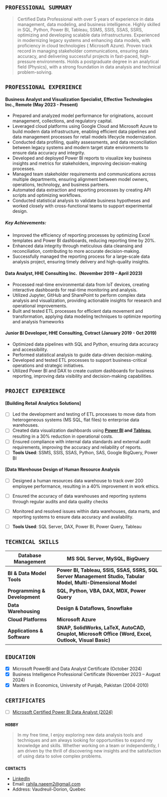 ## `PROFESSIONAL SUMMARY`
> Certified Data Professional with over 5 years of experience in data management, data modeling, and business intelligence. Highly skilled in SQL, Python, Power BI, Tableau, SSMS, SSIS, SSAS, SSRS, optimizing and developing scalable data infrastructures. Experienced in modernizing legacy systems and enhancing data models, with proficiency in cloud technologies ( Microsoft Azure). Proven track record in managing stakeholder communications, ensuring data accuracy, and delivering successful projects in fast-paced, high-pressure environments. Holds a postgraduate degree in an analytical field (Physics), with a strong foundation in data analysis and technical problem-solving.

## `PROFESSIONAL EXPERIENCE`
 #### Business Analyst and Visualization Specialist, Effective Technologies Inc., Remote (May 2023 - Present)
- Prepared and analyzed model performance for originations, account management, collections, and regulatory capital.
-	Leveraged cloud platforms using Google Cloud and Microsoft Azure to build modern data infrastructure, enabling efficient data pipelines and data management processes for retail models lifecycle modernization.
-	Conducted data profiling, quality assessments, and data reconciliation between legacy systems and modern target state environments to ensure data accuracy and integrity.
-	Developed and deployed Power BI reports to visualize key business insights and metrics for stakeholders, improving decision-making processes.
-	Managed team stakeholder requirements and communications across multiple departments, ensuring alignment between model owners, operations, technology, and business partners.
- Automated data extraction and reporting processes by creating API scripts and optimizing workflows.
-	Conducted statistical analysis to validate business hypotheses and worked closely with cross-functional teams to support experimental design.

##### Key Achievements:
- Improved the efficiency of reporting processes by optimizing Excel templates and Power BI dashboards, reducing reporting time by 20%.
- Enhanced data integrity through meticulous data cleansing and reconciliation, contributing to more accurate decision-making.
- Successfully managed the reporting process for a large-scale data analysis project, ensuring timely delivery and high-quality insights.

#### Data Analyst, HHE Consulting Inc.  (November 2019 – April 2023)
-	Processed real-time environmental data from IoT devices, creating interactive dashboards for real-time monitoring and analysis.
-	Utilized Jupyter, GitHub and SharePoint to perform complex data analysis and visualization, providing actionable insights for research and operational improvements.
-	Built and tested ETL processes for efficient data movement and transformation, applying data modeling techniques to optimize reporting and analysis frameworks

#### Junior BI Developer, HHE Consulting, Cotract   (January 2019 - Oct 2019)
- Optimized data pipelines with SQL and Python, ensuring data accuracy and accessibility.
- Performed statistical analysis to guide data-driven decision-making.
- Developed and tested ETL processes to support business-critical operations and strategic initiatives.
- Utilized Power BI and DAX to create custom dashboards for business reporting, improving data visibility and decision-making capabilities.


## `PROJECT EXPERIENCE`
#### [Building Retail Analytics Solutions]
- [ ]	Led the development and testing of ETL processes to move data from heterogeneous systems (MS SQL, flat files) to enterprise data warehouses.
- [ ]	Created data visualization dashboards using <b>[Power BI](https://github.com/rnkouser/PowerBI-Projects) and [Tableau](https://public.tableau.com/app/profile/rahila.naeem.kouser/vizzes)</b>, resulting in a 30% reduction in operational costs.
- [ ]	Ensured compliance with internal data standards and external audit requirements, improving the accuracy and reliability of reports.
- [ ] **Tools Used**: SSMS, SSIS, SSAS, Python, SAS, Google BigQuery, Power BI

#### [Data Warehouse Design of Human Resource Analysis
- [ ]	Designed a human resources data warehouse to track over 200 employee performance, resulting in a 40% improvement in work ethics.
- [ ]	Ensured the accuracy of data warehouses and reporting systems through regular audits and data quality checks
- [ ] Monitored and resolved issues within data warehouses, data marts, and reporting systems to ensure data accuracy and availability.
- [ ] **Tools Used**: SQL Server, DAX, Power BI, Power Query, Tableau



## `TECHNICAL SKILLS`

 |Database Management| MS SQL Server, MySQL, BigQuery|
 |------------------------|------------------------------------------|
 |**BI & Data Model Tools**| **Power BI, Tableau, SSIS, SSAS, SSRS, SQL Server Management Studio, Tabular Model, Multi-Dimensional Model**|
 | **Programming & Development**| **SQL, Python, VBA, DAX, MDX, Power Query**|
 | **Data Warehousing**| **Design & Dataflows, Snowflake**|
 | **Cloud Platforms**| **Microsoft Azure**|
 | **Applications & Software** | **SNAP, SolidWorks, LaTeX, AutoCAD, Gnuplot, Microsoft Office (Word, Excel, Outlook, Visual Basic)**|

## `EDUCATION`
- [x] Microsoft PowerBI and Data Analyst Certificate (October 2024)
- [x] Business Intelligence Professional Certificate (November 2023 – August 2024)
- [x] Masters in Economics, University of Punjab, Pakistan (2004-2010)

## `CERTIFICATES`
- [ ] [Microsoft Certified Power BI Data Analyst (2024)](https://learn.microsoft.com/en-us/users/rahilanaeemkouser-2451/transcript?tab=tab-other)

### `HOBBY`
> In my free time, I enjoy exploring new data analysis tools and techniques and am always looking for opportunities to expand my knowledge and skills. Whether working on a team or independently, I am driven by the thrill of discovering new insights and the satisfaction of using data to solve complex problems.

### `CONTACTS`
- [LinkedIn](https://www.linkedin.com/in/rn-kouser-63a881249/)
- Email: rahila.naeem2@gmail.com
- Address: Vaudreuil-Dorion, Quebec
